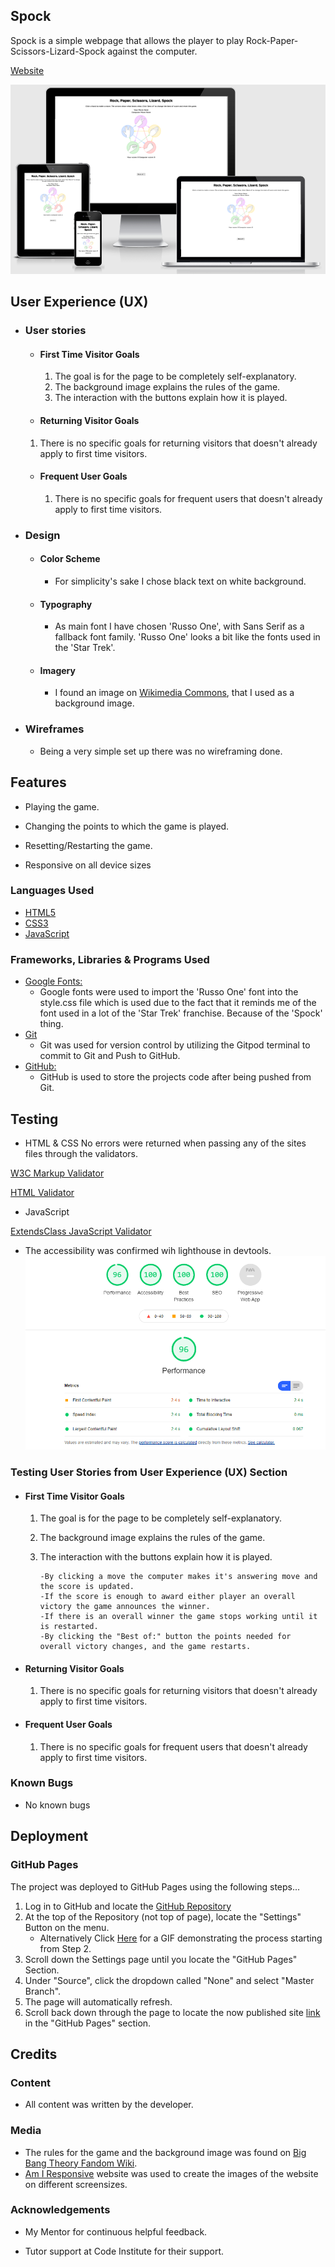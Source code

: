 ## Spock
Spock is a simple webpage that allows the player to play Rock-Paper-Scissors-Lizard-Spock against the computer.

[Website](https://fredrik-siljeblad.github.io/spock/index.html)

![Presentation](/assets/images/new_presentation.PNG)

## User Experience (UX)

-   ### User stories

    -   #### First Time Visitor Goals
        
        1. The goal is for the page to be completely self-explanatory.
        2. The background image explains the rules of the game.
        3. The interaction with the buttons explain how it is played.

    -   #### Returning Visitor Goals

       1. There is no specific goals for returning visitors that doesn't already apply to first time visitors.
       
    -   #### Frequent User Goals
        1. There is no specific goals for frequent users that doesn't already apply to first time visitors.
        

-   ### Design
    -   #### Color Scheme
        -   For simplicity's sake I chose black text on white background.
    -   #### Typography
        -   As main font I have chosen 'Russo One', with Sans Serif as a fallback font family. 'Russo One' looks a bit like
        the fonts used in the 'Star Trek'.
    -   #### Imagery
        -   I found an image on [Wikimedia Commons](https://commons.wikimedia.org/wiki/File:Pierre_ciseaux_feuille_l%C3%A9zard_spock_aligned.svg), that I used as a background image. 



 -  ### Wireframes
    -   Being a very simple set up there was no wireframing done. 


## Features

-   Playing the game.

-   Changing the points to which the game is played.

-   Resetting/Restarting the game.

-   Responsive on all device sizes

### Languages Used

-   [HTML5](https://en.wikipedia.org/wiki/HTML5)
-   [CSS3](https://en.wikipedia.org/wiki/Cascading_Style_Sheets)
-   [JavaScript](https://en.wikipedia.org/wiki/JavaScript)

### Frameworks, Libraries & Programs Used

- [Google Fonts:](https://fonts.google.com/)
    - Google fonts were used to import the 'Russo One' font into the style.css file which is used due to the fact that it reminds me of the font used in a lot of the 'Star Trek' franchise. Because of the 'Spock' thing.
- [Git](https://git-scm.com/)
    - Git was used for version control by utilizing the Gitpod terminal to commit to Git and Push to GitHub.
- [GitHub:](https://github.com/)
    - GitHub is used to store the projects code after being pushed from Git.

## Testing

-   HTML & CSS
No errors were returned when passing any of the sites files through the validators.

[W3C Markup Validator](https://jigsaw.w3.org/css-validator/#validate_by_input)

[HTML Validator](https://www.freeformatter.com/html-validator.html)

- JavaScript

[ExtendsClass JavaScript Validator](https://extendsclass.com/javascript-fiddle.html)


- The accessibility was confirmed wih lighthouse in devtools.
![Accessibility](/assets/images/Lighthouse.png)


### Testing User Stories from User Experience (UX) Section

-   #### First Time Visitor Goals

     1. The goal is for the page to be completely self-explanatory.
     2. The background image explains the rules of the game.
     3. The interaction with the buttons explain how it is played.

            -By clicking a move the computer makes it's answering move and the score is updated.
            -If the score is enough to award either player an overall victory the game announces the winner.
            -If there is an overall winner the game stops working until it is restarted.
            -By clicking the "Best of:" button the points needed for overall victory changes, and the game restarts.
        
  -   #### Returning Visitor Goals

       1. There is no specific goals for returning visitors that doesn't already apply to first time visitors.
       
  -   #### Frequent User Goals
        1. There is no specific goals for frequent users that doesn't already apply to first time visitors.

### Known Bugs

-   No known bugs

## Deployment

### GitHub Pages

The project was deployed to GitHub Pages using the following steps...

1. Log in to GitHub and locate the [GitHub Repository](https://github.com/)
2. At the top of the Repository (not top of page), locate the "Settings" Button on the menu.
    - Alternatively Click [Here](https://raw.githubusercontent.com/) for a GIF demonstrating the process starting from Step 2.
3. Scroll down the Settings page until you locate the "GitHub Pages" Section.
4. Under "Source", click the dropdown called "None" and select "Master Branch".
5. The page will automatically refresh.
6. Scroll back down through the page to locate the now published site [link](https://github.com) in the "GitHub Pages" section.

## Credits

### Content

-   All content was written by the developer.

### Media

-   The rules for the game and the background image was found on [Big Bang Theory Fandom Wiki](https://bigbangtheory.fandom.com/wiki/Rock,_Paper,_Scissors,_Lizard,_Spock).
-   [Am I Responsive](https://ami.responsivedesign.is) website was used to create the images of 
    the website on different screensizes.

### Acknowledgements

-   My Mentor for continuous helpful feedback.

-   Tutor support at Code Institute for their support.
